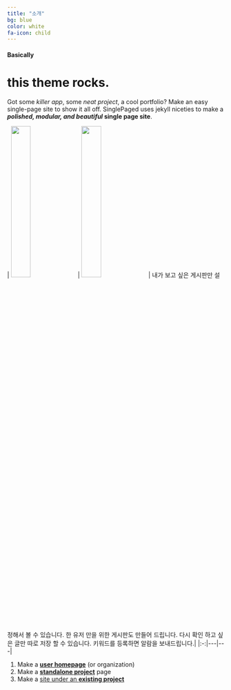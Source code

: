 ```yaml
---
title: "소개"
bg: blue
color: white
fa-icon: child
---
```


#### Basically

# this theme rocks.

Got some *killer app*, some *neat project*, a cool portfolio? Make an easy single-page site to show it all off. SinglePaged uses jekyll niceties to make a ***polished, modular, and beautiful* single page site**.


| <img src="https://user-images.githubusercontent.com/11792345/29740102-da7eecbc-8a89-11e7-9193-5d82291de56d.png
" width="30%" heigth="30%"> | <img src="https://user-images.githubusercontent.com/11792345/29740102-da7eecbc-8a89-11e7-9193-5d82291de56d.png
" width="30%" heigth="30%">  |   내가 보고 싶은 게시판만 설정해서 볼 수 있습니다.
 한 유저 만을 위한 게시판도 만들어 드립니다.
 다시 확인 하고 싶은 글만 따로 저장 할 수 있습니다.
 키워드를 등록하면 알람을 보내드립니다.|
|:-:|---|---|

 

1. Make a [**user homepage**](#setup-as-user-homepage) (or organization)
2. Make a [**standalone project**](#setup-as-standalone-project-page) page
3. Make a [site under an **existing project**](#setup-inside-existing-project)
